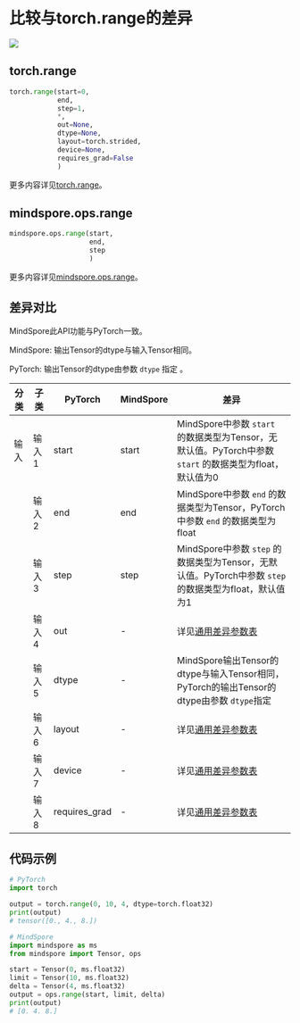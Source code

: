 # 比较与torch.range的差异

<a href="https://gitee.com/mindspore/docs/blob/r2.1/docs/mindspore/source_zh_cn/note/api_mapping/pytorch_diff/range.md" target="_blank"><img src="https://mindspore-website.obs.cn-north-4.myhuaweicloud.com/website-images/r2.1/resource/_static/logo_source.png"></a>

## torch.range

```python
torch.range(start=0,
            end,
            step=1,
            *,
            out=None,
            dtype=None,
            layout=torch.strided,
            device=None,
            requires_grad=False
            )
```

更多内容详见[torch.range](https://pytorch.org/docs/1.8.1/generated/torch.range.html#torch.range)。

## mindspore.ops.range

```python
mindspore.ops.range(start,
                    end,
                    step
                    )
```

更多内容详见[mindspore.ops.range](https://www.mindspore.cn/docs/zh-CN/r2.1/api_python/ops/mindspore.ops.range.html)。

## 差异对比

MindSpore此API功能与PyTorch一致。

MindSpore: 输出Tensor的dtype与输入Tensor相同。

PyTorch: 输出Tensor的dtype由参数 `dtype` 指定 。

| 分类  | 子类   | PyTorch       | MindSpore | 差异                                 |
|-----|------|---------------|-----------|------------------------------------|
| 输入  | 输入 1 | start         | start     | MindSpore中参数 `start` 的数据类型为Tensor，无默认值。PyTorch中参数 `start` 的数据类型为float，默认值为0 |
|     | 输入 2 | end           | end       | MindSpore中参数 `end` 的数据类型为Tensor，PyTorch中参数 `end` 的数据类型为float |
|     | 输入 3 | step          | step      | MindSpore中参数 `step` 的数据类型为Tensor，无默认值。PyTorch中参数 `step` 的数据类型为float，默认值为1 |
|     | 输入 4 | out           | -         | 详见[通用差异参数表](https://www.mindspore.cn/docs/zh-CN/r2.1/note/api_mapping/pytorch_api_mapping.html#通用差异参数表) |
|     | 输入 5 | dtype         | -         | MindSpore输出Tensor的dtype与输入Tensor相同，PyTorch的输出Tensor的dtype由参数 `dtype`指定 |
|     | 输入 6 | layout        | -         | 详见[通用差异参数表](https://www.mindspore.cn/docs/zh-CN/r2.1/note/api_mapping/pytorch_api_mapping.html#通用差异参数表) |
|     | 输入 7 | device        | -         | 详见[通用差异参数表](https://www.mindspore.cn/docs/zh-CN/r2.1/note/api_mapping/pytorch_api_mapping.html#通用差异参数表) |
|     | 输入 8 | requires_grad | -         | 详见[通用差异参数表](https://www.mindspore.cn/docs/zh-CN/r2.1/note/api_mapping/pytorch_api_mapping.html#通用差异参数表) |

## 代码示例

```python
# PyTorch
import torch

output = torch.range(0, 10, 4, dtype=torch.float32)
print(output)
# tensor([0., 4., 8.])

# MindSpore
import mindspore as ms
from mindspore import Tensor, ops

start = Tensor(0, ms.float32)
limit = Tensor(10, ms.float32)
delta = Tensor(4, ms.float32)
output = ops.range(start, limit, delta)
print(output)
# [0. 4. 8.]
```
